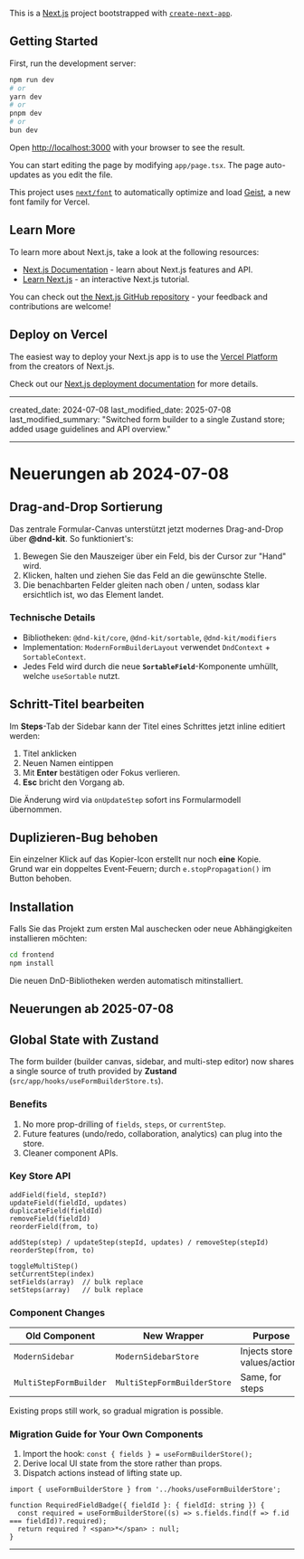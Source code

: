This is a [Next.js](https://nextjs.org) project bootstrapped with [`create-next-app`](https://nextjs.org/docs/app/api-reference/cli/create-next-app).

## Getting Started

First, run the development server:

```bash
npm run dev
# or
yarn dev
# or
pnpm dev
# or
bun dev
```

Open [http://localhost:3000](http://localhost:3000) with your browser to see the result.

You can start editing the page by modifying `app/page.tsx`. The page auto-updates as you edit the file.

This project uses [`next/font`](https://nextjs.org/docs/app/building-your-application/optimizing/fonts) to automatically optimize and load [Geist](https://vercel.com/font), a new font family for Vercel.

## Learn More

To learn more about Next.js, take a look at the following resources:

- [Next.js Documentation](https://nextjs.org/docs) - learn about Next.js features and API.
- [Learn Next.js](https://nextjs.org/learn) - an interactive Next.js tutorial.

You can check out [the Next.js GitHub repository](https://github.com/vercel/next.js) - your feedback and contributions are welcome!

## Deploy on Vercel

The easiest way to deploy your Next.js app is to use the [Vercel Platform](https://vercel.com/new?utm_medium=default-template&filter=next.js&utm_source=create-next-app&utm_campaign=create-next-app-readme) from the creators of Next.js.

Check out our [Next.js deployment documentation](https://nextjs.org/docs/app/building-your-application/deploying) for more details.

---
created_date: 2024-07-08
last_modified_date: 2025-07-08
last_modified_summary: "Switched form builder to a single Zustand store; added usage guidelines and API overview."

---

# Neuerungen ab 2024-07-08

## Drag-and-Drop Sortierung

Das zentrale Formular-Canvas unterstützt jetzt modernes Drag-and-Drop über **@dnd-kit**. So funktioniert's:

1. Bewegen Sie den Mauszeiger über ein Feld, bis der Cursor zur "Hand" wird.
2. Klicken, halten und ziehen Sie das Feld an die gewünschte Stelle.
3. Die benachbarten Felder gleiten nach oben / unten, sodass klar ersichtlich ist, wo das Element landet.

### Technische Details

- Bibliotheken: `@dnd-kit/core`, `@dnd-kit/sortable`, `@dnd-kit/modifiers`  
- Implementation: `ModernFormBuilderLayout` verwendet `DndContext` + `SortableContext`.  
- Jedes Feld wird durch die neue **`SortableField`**-Komponente umhüllt, welche `useSortable` nutzt.

## Schritt-Titel bearbeiten

Im **Steps**-Tab der Sidebar kann der Titel eines Schrittes jetzt inline editiert werden:

1. Titel anklicken  
2. Neuen Namen eintippen  
3. Mit **Enter** bestätigen oder Fokus verlieren.  
4. **Esc** bricht den Vorgang ab.

Die Änderung wird via `onUpdateStep` sofort ins Formularmodell übernommen.

## Duplizieren-Bug behoben

Ein einzelner Klick auf das Kopier-Icon erstellt nur noch **eine** Kopie.  
Grund war ein doppeltes Event-Feuern; durch `e.stopPropagation()` im Button behoben.

## Installation

Falls Sie das Projekt zum ersten Mal auschecken oder neue Abhängigkeiten installieren möchten:

```bash
cd frontend
npm install
```

Die neuen DnD-Bibliotheken werden automatisch mitinstalliert.

## Neuerungen ab 2025-07-08

## Global State with Zustand

The form builder (builder canvas, sidebar, and multi-step editor) now shares a single source of truth provided by **Zustand** (`src/app/hooks/useFormBuilderStore.ts`).

### Benefits

1. No more prop-drilling of `fields`, `steps`, or `currentStep`.
2. Future features (undo/redo, collaboration, analytics) can plug into the store.
3. Cleaner component APIs.

### Key Store API

```
addField(field, stepId?)
updateField(fieldId, updates)
duplicateField(fieldId)
removeField(fieldId)
reorderField(from, to)

addStep(step) / updateStep(stepId, updates) / removeStep(stepId)
reorderStep(from, to)

toggleMultiStep()
setCurrentStep(index)
setFields(array)  // bulk replace
setSteps(array)   // bulk replace
```

### Component Changes

| Old Component | New Wrapper | Purpose |
|---------------|------------|---------|
| `ModernSidebar` | `ModernSidebarStore` | Injects store values/actions |
| `MultiStepFormBuilder` | `MultiStepFormBuilderStore` | Same, for steps |

Existing props still work, so gradual migration is possible.

### Migration Guide for Your Own Components

1. Import the hook: `const { fields } = useFormBuilderStore();`
2. Derive local UI state from the store rather than props.
3. Dispatch actions instead of lifting state up.

```tsx
import { useFormBuilderStore } from '../hooks/useFormBuilderStore';

function RequiredFieldBadge({ fieldId }: { fieldId: string }) {
  const required = useFormBuilderStore((s) => s.fields.find(f => f.id === fieldId)?.required);
  return required ? <span>*</span> : null;
}
```

---
